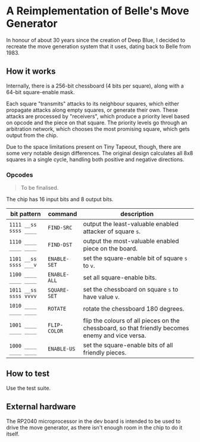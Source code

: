 A Reimplementation of Belle's Move Generator
============================================

In honour of about 30 years since the creation of Deep Blue, I decided to recreate the move generation system that it uses, dating back to Belle from 1983.

## How it works

Internally, there is a 256-bit chessboard (4 bits per square), along with a 64-bit square-enable mask.

Each square "transmits" attacks to its neighbour squares, which either propagate attacks along empty squares, or generate their own.
These attacks are processed by "receivers", which produce a priority level based on opcode and the piece on that square.
The priority levels go through an arbitration network, which chooses the most promising square, which gets output from the chip.

Due to the space limitations present on Tiny Tapeout, though, there are some very notable design differences.
The original design calculates all 8x8 squares in a single cycle, handling both positive and negative directions.

### Opcodes

> To be finalised.

The chip has 16 input bits and 8 output bits.

| bit pattern           | command      | description |
|-----------------------|--------------|-------------|
| `1111 __ss ssss ____` | `FIND-SRC`   | output the least-valuable enabled attacker of square `s`. |
| `1110 ____ ____ ____` | `FIND-DST`   | output the most-valuable enabled piece on the board. |
| `1101 __ss ssss ___v` | `ENABLE-SET` | set the square-enable bit of square `s` to `v`. |
| `1100 ____ ____ ____` | `ENABLE-ALL` | set all square-enable bits. |
| `1011 __ss ssss vvvv` | `SQUARE-SET` | set the chessboard on square `s` to have value `v`. |
| `1010 ____ ____ ____` | `ROTATE`     | rotate the chessboard 180 degrees. |
| `1001 ____ ____ ____` | `FLIP-COLOR` | flip the colours of all pieces on the chessboard, so that friendly becomes enemy and vice versa. |
| `1000 ____ ____ ____` | `ENABLE-US`  | set the square-enable bits of all friendly pieces. |

## How to test

Use the test suite.

## External hardware

The RP2040 microprocessor in the dev board is intended to be used to drive the move generator, as there isn't enough room in the chip to do it itself.
